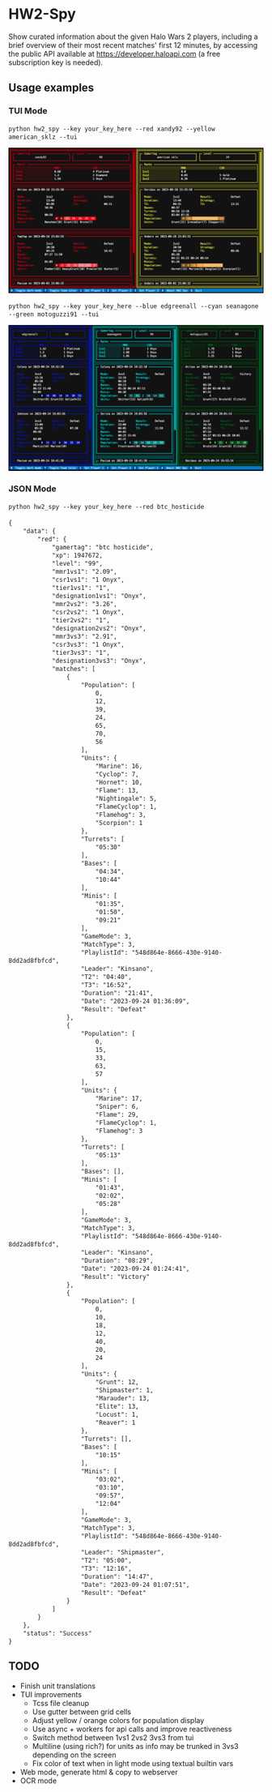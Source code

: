 # HW2-Spy
Show curated information about the given Halo Wars 2 players, including a brief overview of their most recent matches' first 12 minutes, by accessing the public API available at https://developer.haloapi.com (a free subscription key is needed).

## Usage examples

### TUI Mode
```
python hw2_spy --key your_key_here --red xandy92 --yellow american_sklz --tui
```
![2vs2 red](https://github.com/rtstrats/hw2-spy/blob/de2e7cfed826eb93bb4a7f4d2f5eb5c2f16db1c5/src/assets/images/hw2-spy-2vs2-red.png "2vs2 red")

```
python hw2_spy --key your_key_here --blue edgreenall --cyan seanagone --green motoguzzi91 --tui
```
![3vs3 blue](https://github.com/rtstrats/hw2-spy/blob/de2e7cfed826eb93bb4a7f4d2f5eb5c2f16db1c5/src/assets/images/hw2-spy-3vs3-blue.png "3vs3 blue")

### JSON Mode
```
python hw2_spy --key your_key_here --red btc_hosticide

{
    "data": {
        "red": {
            "gamertag": "btc hosticide",
            "xp": 1947672,
            "level": "99",
            "mmr1vs1": "2.09",
            "csr1vs1": "1 Onyx",
            "tier1vs1": "1",
            "designation1vs1": "Onyx",
            "mmr2vs2": "3.26",
            "csr2vs2": "1 Onyx",
            "tier2vs2": "1",
            "designation2vs2": "Onyx",
            "mmr3vs3": "2.91",
            "csr3vs3": "1 Onyx",
            "tier3vs3": "1",
            "designation3vs3": "Onyx",
            "matches": [
                {
                    "Population": [
                        0,
                        12,
                        39,
                        24,
                        65,
                        70,
                        56
                    ],
                    "Units": {
                        "Marine": 16,
                        "Cyclop": 7,
                        "Hornet": 10,
                        "Flame": 13,
                        "Nightingale": 5,
                        "FlameCyclop": 1,
                        "Flamehog": 3,
                        "Scorpion": 1
                    },
                    "Turrets": [
                        "05:30"
                    ],
                    "Bases": [
                        "04:34",
                        "10:44"
                    ],
                    "Minis": [
                        "01:35",
                        "01:50",
                        "09:21"
                    ],
                    "GameMode": 3,
                    "MatchType": 3,
                    "PlaylistId": "548d864e-8666-430e-9140-8dd2ad8fbfcd",
                    "Leader": "Kinsano",
                    "T2": "04:40",
                    "T3": "16:52",
                    "Duration": "21:41",
                    "Date": "2023-09-24 01:36:09",
                    "Result": "Defeat"
                },
                {
                    "Population": [
                        0,
                        15,
                        33,
                        63,
                        57
                    ],
                    "Units": {
                        "Marine": 17,
                        "Sniper": 6,
                        "Flame": 29,
                        "FlameCyclop": 1,
                        "Flamehog": 3
                    },
                    "Turrets": [
                        "05:13"
                    ],
                    "Bases": [],
                    "Minis": [
                        "01:43",
                        "02:02",
                        "05:28"
                    ],
                    "GameMode": 3,
                    "MatchType": 3,
                    "PlaylistId": "548d864e-8666-430e-9140-8dd2ad8fbfcd",
                    "Leader": "Kinsano",
                    "Duration": "08:29",
                    "Date": "2023-09-24 01:24:41",
                    "Result": "Victory"
                },
                {
                    "Population": [
                        0,
                        10,
                        18,
                        12,
                        40,
                        20,
                        24
                    ],
                    "Units": {
                        "Grunt": 12,
                        "Shipmaster": 1,
                        "Marauder": 13,
                        "Elite": 13,
                        "Locust": 1,
                        "Reaver": 1
                    },
                    "Turrets": [],
                    "Bases": [
                        "10:15"
                    ],
                    "Minis": [
                        "03:02",
                        "03:10",
                        "09:57",
                        "12:04"
                    ],
                    "GameMode": 3,
                    "MatchType": 3,
                    "PlaylistId": "548d864e-8666-430e-9140-8dd2ad8fbfcd",
                    "Leader": "Shipmaster",
                    "T2": "05:00",
                    "T3": "12:16",
                    "Duration": "14:47",
                    "Date": "2023-09-24 01:07:51",
                    "Result": "Defeat"
                }
            ]
        }
    },
    "status": "Success"
}
```

## TODO
- Finish unit translations
- TUI improvements
  - Tcss file cleanup
  - Use gutter between grid cells
  - Adjust yellow / orange colors for population display
  - Use async + workers for api calls and improve reactiveness
  - Switch method between 1vs1 2vs2 3vs3 from tui
  - Multiline (using rich?) for units as info may be trunked in 3vs3 depending on the screen
  - Fix color of text when in light mode using textual builtin vars 
- Web mode, generate html & copy to webserver
- OCR mode 


